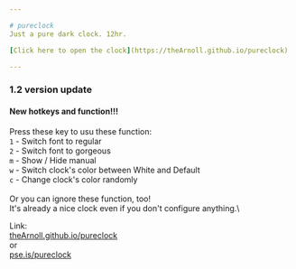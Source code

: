 ```yaml
---

# pureclock
Just a pure dark clock. 12hr.

[Click here to open the clock](https://theArnoll.github.io/pureclock)

---
```


### 1.2 version update
#### New hotkeys and function!!!
Press these key to usu these function:\
`1` - Switch font to regular <br>
`2` - Switch font to gorgeous <br>
`m` - Show / Hide manual <br>
`w` - Switch clock's color between White and Default <br>
`c` - Change clock's color randomly <br>
\
Or you can ignore these function, too!\
It's already a nice clock even if you don't configure anything.\

Link:\
[theArnoll.github.io/pureclock](https://theArnoll.github.io/pureclock)\
or\
[pse.is/pureclock](https://pse.is/pureclock)
